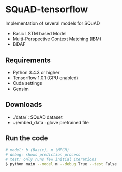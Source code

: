 SQuAD-tensorflow
====================================================================
Implementation of several models for SQuAD
- Basic LSTM based Model
- Multi-Perspective Context Matching (IBM)
- BiDAF

## Requirements
* Python 3.4.3 or higher
* Tensorflow 1.0.1 (GPU enabled)
* Cuda settings
* Gensim

## Downloads
* ./data/ : SQuAD dataset
* ~/embed\_data : glove pretrained file

## Run the code
```bash
# model: b (Basic), m (MPCM)
# debug: shows prediction process
# test: only runs few initial iterations
$ python main --model m --debug True --test False
```
